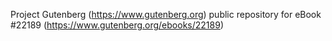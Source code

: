 Project Gutenberg (https://www.gutenberg.org) public repository for eBook #22189 (https://www.gutenberg.org/ebooks/22189)
